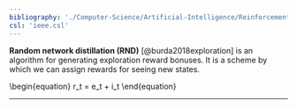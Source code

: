 ```yaml
---
bibliography: './Computer-Science/Artificial-Intelligence/Reinforcement-Learning/papers.bib'
csl: 'ieee.csl'
---
```



**Random network distillation (RND)** [@burda2018exploration] is an algorithm for generating exploration reward bonuses. It is a scheme by which we can assign rewards for seeing new states.

\begin{equation}
r_t = e_t + i_t
\end{equation}

---

